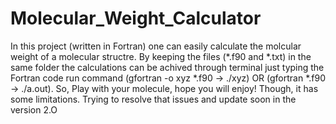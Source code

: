 # Molecular_Weight_Calculator
In this project (written in Fortran) one can easily calculate the molcular weight of a molecular structre. By keeping the files (*.f90 and *.txt) in the same folder the calculations can be achived through terminal just typing the Fortran code run command (gfortran -o xyz *.f90 -> ./xyz) OR (gfortran *.f90 -> ./a.out). So, Play with your molecule, hope you will enjoy!
Though, it has some limitations. Trying to resolve that issues and update soon in the version 2.O
